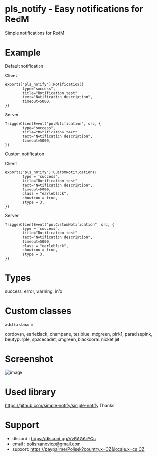 # pls_notify - Easy notifications for RedM

Simple notifications for RedM

# Example

Default notification

Client
```
exports["pls_notify"]:Notification({  
        type="success", 
        title="Notification test",
        text="Notification description", 
        timeout=5000,
}) 
```

Server
```
TriggerClientEvent("pn:Notification", src, {  
        type="success", 
        title="Notification test",
        text="Notification description", 
        timeout=5000,
})
```

Custom notification

Client
```
exports["pls_notify"]:CustomNotification({  
        type = "success",
        title="Notification test", 
        text="Notification description",
        timeout=5000,
        class = "earleblack",
        showicon = true,
        stype = 3, 
}) 
```

Server
```
TriggerClientEvent("pn:CustomNotification", src, {  
        type = "success",
        title="Notification test", 
        text="Notification description",
        timeout=5000,
        class = "earleblack",
        showicon = true,
        stype = 3, 
})
```

# Types
success,
error,
warning,
info

# Custom classes
add to class = 

cordovan,
earleblack,
champane,
tealblue,
mdgreen,
pink1,
paradisepink,
beutypurple,
spacecadet,
smgreen,
blackcoral,
nicket
jet


# Screenshot

![image](https://user-images.githubusercontent.com/107623238/188313328-9cc1836d-c92c-4f1e-8023-aa5d033e769c.png)


# Used library

https://github.com/simple-notify/simple-notify
Thanks


# Support
- discord : https://discord.gg/VvRGG6rPCc
- email : polismanovicp@gmail.com
- support: https://paypal.me/Polisek?country.x=CZ&locale.x=cs_CZ

